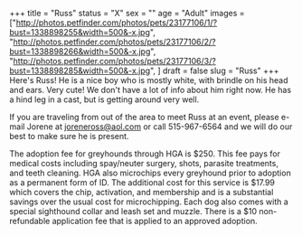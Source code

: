 +++
title = "Russ"
status = "X"
sex = ""
age = "Adult"
images = ["http://photos.petfinder.com/photos/pets/23177106/1/?bust=1338898255&width=500&-x.jpg",
"http://photos.petfinder.com/photos/pets/23177106/2/?bust=1338898266&width=500&-x.jpg",
"http://photos.petfinder.com/photos/pets/23177106/3/?bust=1338898285&width=500&-x.jpg",
]
draft = false
slug = "Russ"
+++
Here's Russ! He is a nice boy who is mostly white, with brindle on his head and ears. Very cute! We don't have a lot of info about him right now. He has a hind leg in a cast, but is getting around very well.


If you are traveling from out of the area to meet Russ at an event, please e-mail Jorene at joreneross@aol.com or call 515-967-6564 and we will do our best to make sure he is present.

The adoption fee for greyhounds through HGA is $250. This fee pays for medical costs including spay/neuter surgery, shots, parasite treatments, and teeth cleaning. HGA also microchips every greyhound prior to adoption as a permanent form of ID. The additional cost for this service is $17.99 which covers the chip, activation, and membership and is a substantial savings over the usual cost for microchipping. Each dog also comes with a special sighthound collar and leash set and muzzle. There is a $10 non-refundable application fee that is applied to an approved adoption.

